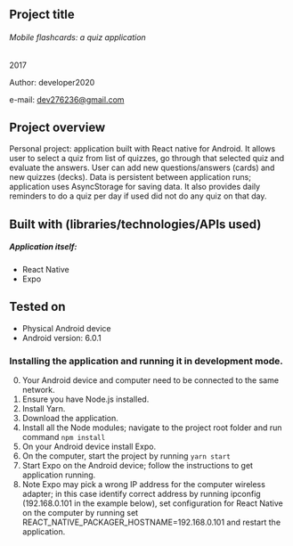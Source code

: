 ## Project title
###### Mobile flashcards: a quiz application

2017

Author:  developer2020 

e-mail:  dev276236@gmail.com


## Project overview
Personal project:
application built with React native for Android. It allows user to select a quiz 
from list of quizzes, go through that selected quiz and 
evaluate the answers. User can add new questions/answers (cards) 
and new quizzes (decks). Data is persistent between application 
runs; application uses AsyncStorage for saving data. 
It also provides daily reminders to do a quiz per day if used did not 
do any quiz on that day. 

## Built with (libraries/technologies/APIs used)
##### Application itself:
* React Native 
* Expo

## Tested on
* Physical Android device 
* Android version: 6.0.1

### Installing the application and running it in development mode.
0. Your Android device and computer need to be connected to the same network.
1. Ensure you have Node.js installed.
2. Install Yarn. 
3. Download the application. 
4. Install all the Node modules; navigate to the project root folder and 
run command
`npm install` 
5. On your Android device install Expo.
6. On the computer, start the project by running 
`yarn start` 
7. Start Expo on the Android device; follow the instructions to get application running.
8. Note Expo may pick a wrong IP address for the computer wireless adapter; 
in this case identify correct address by running ipconfig (192.168.0.101 in the example below), set configuration for React Native on the computer by running 
set REACT_NATIVE_PACKAGER_HOSTNAME=192.168.0.101
and restart the application.
